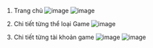 1. Trang chủ
    ![image](https://github.com/datuio093/webanaccgame_php/assets/54504119/acf91cfc-e69f-42d5-82ba-0f69815281b0)
    ![image](https://github.com/datuio093/webanaccgame_php/assets/54504119/6f54c032-36e1-4339-ac71-e8aa72ee64c8)

2. Chi tiết từng thể loại Game
    ![image](https://github.com/datuio093/webanaccgame_php/assets/54504119/e69116c6-33ff-4adb-8d44-865ae6fe0a18)

3. Chi tiết từng tài khoản game
    ![image](https://github.com/datuio093/webanaccgame_php/assets/54504119/c0309f99-261b-4b1c-815a-64a19d7d4f9a)
    ![image](https://github.com/datuio093/webanaccgame_php/assets/54504119/f39a8c7f-c7b8-41f2-a5ad-34834ef30d64)


 

